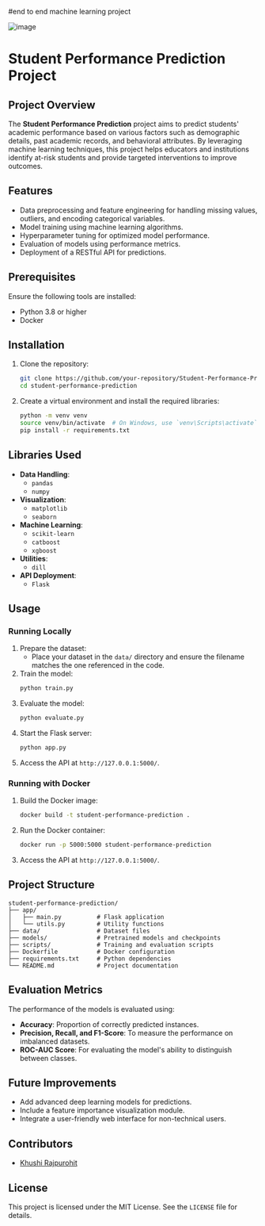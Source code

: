 #end to end machine learning project

![image](https://github.com/user-attachments/assets/c42b3372-1c42-42f5-bfc4-7625db250a29)

# Student Performance Prediction Project

## Project Overview
The **Student Performance Prediction** project aims to predict students' academic performance based on various factors such as demographic details, past academic records, and behavioral attributes. By leveraging machine learning techniques, this project helps educators and institutions identify at-risk students and provide targeted interventions to improve outcomes.

## Features
- Data preprocessing and feature engineering for handling missing values, outliers, and encoding categorical variables.
- Model training using machine learning algorithms.
- Hyperparameter tuning for optimized model performance.
- Evaluation of models using performance metrics.
- Deployment of a RESTful API for predictions.

## Prerequisites
Ensure the following tools are installed:
- Python 3.8 or higher
- Docker

## Installation
1. Clone the repository:
   ```bash
   git clone https://github.com/your-repository/Student-Performance-Prediction.git
   cd student-performance-prediction
   ```
2. Create a virtual environment and install the required libraries:
   ```bash
   python -m venv venv
   source venv/bin/activate  # On Windows, use `venv\Scripts\activate`
   pip install -r requirements.txt
   ```

## Libraries Used
- **Data Handling**:
  - `pandas`
  - `numpy`
- **Visualization**:
  - `matplotlib`
  - `seaborn`
- **Machine Learning**:
  - `scikit-learn`
  - `catboost`
  - `xgboost`
- **Utilities**:
  - `dill`
- **API Deployment**:
  - `Flask`

## Usage

### Running Locally
1. Prepare the dataset:
   - Place your dataset in the `data/` directory and ensure the filename matches the one referenced in the code.
2. Train the model:
   ```bash
   python train.py
   ```
3. Evaluate the model:
   ```bash
   python evaluate.py
   ```
4. Start the Flask server:
   ```bash
   python app.py
   ```
5. Access the API at `http://127.0.0.1:5000/`.

### Running with Docker
1. Build the Docker image:
   ```bash
   docker build -t student-performance-prediction .
   ```
2. Run the Docker container:
   ```bash
   docker run -p 5000:5000 student-performance-prediction
   ```
3. Access the API at `http://127.0.0.1:5000/`.

## Project Structure
```
student-performance-prediction/
├── app/
│   ├── main.py          # Flask application
│   └── utils.py         # Utility functions
├── data/                # Dataset files
├── models/              # Pretrained models and checkpoints
├── scripts/             # Training and evaluation scripts
├── Dockerfile           # Docker configuration
├── requirements.txt     # Python dependencies
└── README.md            # Project documentation
```

## Evaluation Metrics
The performance of the models is evaluated using:
- **Accuracy**: Proportion of correctly predicted instances.
- **Precision, Recall, and F1-Score**: To measure the performance on imbalanced datasets.
- **ROC-AUC Score**: For evaluating the model's ability to distinguish between classes.

## Future Improvements
- Add advanced deep learning models for predictions.
- Include a feature importance visualization module.
- Integrate a user-friendly web interface for non-technical users.

## Contributors
- [Khushi Rajpurohit](https://github.com/kraj2003)

## License
This project is licensed under the MIT License. See the `LICENSE` file for details.
